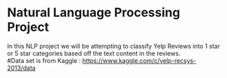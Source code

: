 # Natural Language Processing Project 
In this NLP project we will be attempting to classify Yelp Reviews into 1 star or 5 star categories based off the text content in the reviews.  
#Data set is from Kaggle : https://www.kaggle.com/c/yelp-recsys-2013/data

